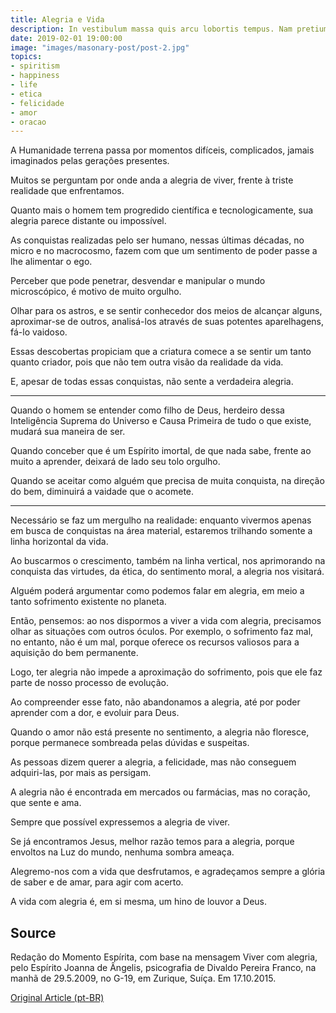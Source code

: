 ```yaml
---
title: Alegria e Vida
description: In vestibulum massa quis arcu lobortis tempus. Nam pretium arcu in odio vulputate luctus.
date: 2019-02-01 19:00:00
image: "images/masonary-post/post-2.jpg"
topics: 
- spiritism
- happiness
- life
- etica
- felicidade
- amor
- oracao
---
```


A Humanidade terrena passa por momentos difíceis, complicados, jamais imaginados pelas gerações presentes.

Muitos se perguntam por onde anda a alegria de viver, frente à triste realidade que enfrentamos.

Quanto mais o homem tem progredido científica e tecnologicamente, sua alegria parece distante ou impossível.

As conquistas realizadas pelo ser humano, nessas últimas décadas, no micro e no macrocosmo, fazem com que um sentimento de poder passe a lhe alimentar o ego.

Perceber que pode penetrar, desvendar e manipular o mundo microscópico, é motivo de muito orgulho.

Olhar para os astros, e se sentir conhecedor dos meios de alcançar alguns, aproximar-se de outros, analisá-los através de suas potentes aparelhagens, fá-lo vaidoso.

Essas descobertas propiciam que a criatura comece a se sentir um tanto quanto criador, pois que não tem outra visão da realidade da vida.

E, apesar de todas essas conquistas, não sente a verdadeira alegria.

*   *   *

Quando o homem se entender como filho de Deus, herdeiro dessa Inteligência Suprema do Universo e Causa Primeira de tudo o que existe, mudará sua maneira de ser.

Quando conceber que é um Espírito imortal, de que nada sabe, frente ao muito a aprender, deixará de lado seu tolo orgulho.

Quando se aceitar como alguém que precisa de muita conquista, na direção do bem, diminuirá a vaidade que o acomete.

*   *   *

Necessário se faz um mergulho na realidade: enquanto vivermos apenas em busca de conquistas na área material, estaremos trilhando somente a linha horizontal da vida.

Ao buscarmos o crescimento, também na linha vertical, nos aprimorando na conquista das virtudes, da ética, do sentimento moral, a alegria nos visitará.

Alguém poderá argumentar como podemos falar em alegria, em meio a tanto sofrimento existente no planeta.

Então, pensemos: ao nos dispormos a viver a vida com alegria, precisamos olhar as situações com outros óculos. Por exemplo, o sofrimento faz mal, no entanto, não é um mal, porque oferece os recursos valiosos para a aquisição do bem permanente.

Logo, ter alegria não impede a aproximação do sofrimento, pois que ele faz parte de nosso processo de evolução.

Ao compreender esse fato, não abandonamos a alegria, até por poder aprender com a dor, e evoluir para Deus.

Quando o amor não está presente no sentimento, a alegria não floresce, porque permanece sombreada pelas dúvidas e suspeitas.

As pessoas dizem querer a alegria, a felicidade, mas não conseguem adquiri-las, por mais as persigam.

A alegria não é encontrada em mercados ou farmácias, mas no coração, que sente e ama.

Sempre que possível expressemos a alegria de viver.

Se já encontramos Jesus, melhor razão temos para a alegria, porque envoltos na Luz do mundo, nenhuma sombra ameaça.

Alegremo-nos com a vida que desfrutamos, e agradeçamos sempre a glória de saber e de amar, para agir com acerto.

A vida com alegria é, em si mesma, um hino de louvor a Deus.

## Source
Redação do Momento Espírita, com base na mensagem
Viver com alegria, pelo Espírito Joanna de Ângelis,
psicografia de Divaldo Pereira Franco, na manhã de 29.5.2009,
no G-19, em Zurique, Suíça.
Em 17.10.2015.

[Original Article (pt-BR)](http://www.momento.com.br/pt/ler_texto.php?id=4602)


